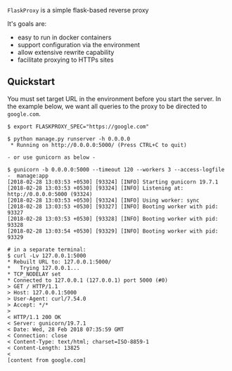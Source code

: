 `FlaskProxy` is a simple flask-based reverse proxy

It's goals are:

 * easy to run in docker containers
 * support configuration via the environment
 * allow extensive rewrite capability
 * facilitate proxying to HTTPs sites


## Quickstart

You must set target URL in the environment before you start the server.
In the example below, we want all queries to the proxy to be directed
to `google.com`. 

```
$ export FLASKPROXY_SPEC="https://google.com"

$ python manage.py runserver -h 0.0.0.0
 * Running on http://0.0.0.0:5000/ (Press CTRL+C to quit)

- or use gunicorn as below -

$ gunicorn -b 0.0.0.0:5000 --timeout 120 --workers 3 --access-logfile -  manage:app 
[2018-02-28 13:03:53 +0530] [93324] [INFO] Starting gunicorn 19.7.1
[2018-02-28 13:03:53 +0530] [93324] [INFO] Listening at: http://0.0.0.0:5000 (93324)
[2018-02-28 13:03:53 +0530] [93324] [INFO] Using worker: sync
[2018-02-28 13:03:53 +0530] [93327] [INFO] Booting worker with pid: 93327
[2018-02-28 13:03:53 +0530] [93328] [INFO] Booting worker with pid: 93328
[2018-02-28 13:03:54 +0530] [93329] [INFO] Booting worker with pid: 93329

# in a separate terminal:
$ curl -Lv 127.0.0.1:5000
* Rebuilt URL to: 127.0.0.1:5000/
*   Trying 127.0.0.1...
* TCP_NODELAY set
* Connected to 127.0.0.1 (127.0.0.1) port 5000 (#0)
> GET / HTTP/1.1
> Host: 127.0.0.1:5000
> User-Agent: curl/7.54.0
> Accept: */*
> 
< HTTP/1.1 200 OK
< Server: gunicorn/19.7.1
< Date: Wed, 28 Feb 2018 07:35:59 GMT
< Connection: close
< Content-Type: text/html; charset=ISO-8859-1
< Content-Length: 13825
< 
[content from google.com]
```

